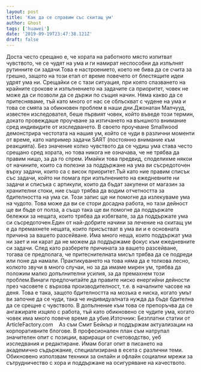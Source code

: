 ```yaml
---
layout: post
title: 'Как да се справим със скитащ ум'
author: Ghost
tags: ['huawei']
date: '2019-09-19T23:47:38.121Z'
draft: false
---
```


Доста често срещано е, че хората на работното място изпитват чувството, че се чудят на ума и ги намират неспособни да изпълнят рутинните си задачи.Това е настроението, което не бива да се счита за грешно, защото на този етап от време повечето от блестящите идеи удрят ума ни. Срещайки се с тази ситуация, при която спазването на крайните срокове и изпълнението на задачите са приоритет, човек не може да си позволи да се държи по същия начин. Няма какво да се притесняваме, тъй като много от нас се сблъскват с чудене на ума и това се смята за обикновен проблем в наши дни.Джонатан Малчууд, известен изследовател, беше първият човек, който въведе този термин, докато провеждаше проучване за изтичането на външното внимание сред индивидите от изследването. В своето проучване Smallwood демонстрира честотата на нашия ум, който се чуди в различни моменти от време, като например задачи SART (постоянно внимание към реакцията). Без значение колко чувството да се чудиш ума става често срещано сред хората, но това никога не означава, че не трябва да правим нищо, за да го спрем. Имайки това предвид, споделихме някои от начините, които са полезни за поддържане на ума ви съсредоточен върху задачи, които са с висок приоритет.Тъй като ние правим списък със задачи, който ни помага при изпълнението на ежедневните ни задачи и списъка с артикули, които да бъдат закупени от магазин за хранителни стоки, ние също трябва да водим отчетността за бдителността на ума си. Този запис ще ни помогне да излекуваме ума на чудото. Това може да ви се стори досадна работа, но тази дейност ще ви бъде от полза, а също така ще ви помогне да поддържате бележки за нещата, които трябва да избягвате, за да поддържате ума си съсредоточен.Един от най-добрите начини за лечение на скитащ ум е да премахнете нещата, които присъстват в ума ви и е основната причина за вашето разсейване. Има много неща, които поддържат ума ни зает и ни карат да не можем да поддържаме фокус към ежедневните си задачи. След като разберете причината за вашето разсейване, тогава се предполага, че притеснителната мисъл трябва да се подреди или поне да намали. Практикуването на това няма да е толкова лесно, колкото звучи в много случаи, но за да имаме мирен ум, трябва да положим малко допълнителни усилия, за да премахнем този проблем.Винаги предпочитайте да правите ниско енергийни дейности през часовете с върхова производителност, т.е. в началните часове на деня. Това е така, защото бдителността на мозъка е ниска, когато умът ви започне да се чуди, така че индивидуалната нужда да бъде бдителна да се срещне с чувството. В допълнение към това се препоръчва да се ангажирате изцяло с работа, тъй като обикновено се чудите ума, когато човек има много повече време да убие.Източник: Безплатни статии от ArticleFactory.com    Аз съм Смит Бейкър и поддържам актуализации на корпоративните блогове. В професионален план съм натрупал значителен опит с позиции, вариращи от счетоводство, уеб изследвания и редактиране. Имам богат опит в писането на академично съдържание, специализирана в есета с различни теми. Обикновено използвам техники за онлайн и офлайн социални мрежи за сътрудничество с хора и поддържане на осигуряване на качеството.
